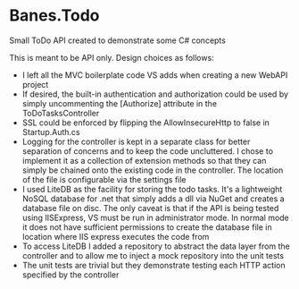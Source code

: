 # Banes.Todo
Small ToDo API created to demonstrate some C# concepts

This is meant to be API only. Design choices as follows:

* I left all the MVC boilerplate code VS adds when creating a new WebAPI project
* If desired, the built-in authentication and authorization could be used by simply uncommenting the [Authorize] attribute in the ToDoTasksController
* SSL could be enforced by flipping the AllowInsecureHttp to false in Startup.Auth.cs
* Logging for the controller is kept in a separate class for better separation of concerns and to keep the code uncluttered. I chose to implement it as a collection of extension methods so that they can simply be chained onto the existing code in the controller. The location of the file is configurable via the settings file
* I used LiteDB as the facility for storing the todo tasks. It's a lightweight NoSQL database for .net that simply adds a dll via NuGet and creates a database file on disc. The only caveat is that if the API is being tested using IISExpress, VS must be run in administrator mode. In normal mode it does not have sufficient permissions to create the database file in location where IIS express executes the code from
* To access LiteDB I added a repository to abstract the data layer from the controller and to allow me to inject a mock repository into the unit tests
* The unit tests are trivial but they demonstrate testing each HTTP action specified by the controller 